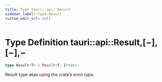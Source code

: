 ```yaml
---
title: Type tauri::api::Result
sidebar_label: type.Result
custom_edit_url: null
---
```


# Type Definition tauri::api::Result,\[−],\[−],−

```rs
type Result<T> = Result<T, Error>;
```

Result type alias using the crate’s error type.
